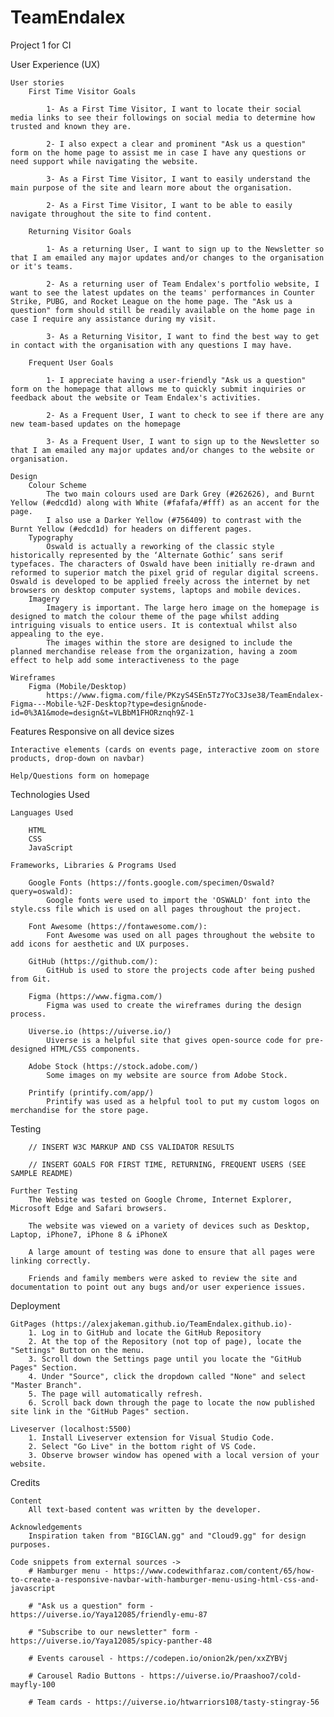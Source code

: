 # TeamEndalex
Project 1 for CI

User Experience (UX)

    User stories
        First Time Visitor Goals
            
            1- As a First Time Visitor, I want to locate their social media links to see their followings on social media to determine how trusted and known they are.
            
            2- I also expect a clear and prominent "Ask us a question" form on the home page to assist me in case I have any questions or need support while navigating the website.

            3- As a First Time Visitor, I want to easily understand the main purpose of the site and learn more about the organisation.
            
            2- As a First Time Visitor, I want to be able to easily navigate throughout the site to find content.        
        
        Returning Visitor Goals
            
            1- As a returning User, I want to sign up to the Newsletter so that I am emailed any major updates and/or changes to the organisation or it's teams.
            
            2- As a returning user of Team Endalex's portfolio website, I want to see the latest updates on the teams' performances in Counter Strike, PUBG, and Rocket League on the home page. The "Ask us a question" form should still be readily available on the home page in case I require any assistance during my visit.

            3- As a Returning Visitor, I want to find the best way to get in contact with the organisation with any questions I may have.
        
        Frequent User Goals
                        
            1- I appreciate having a user-friendly "Ask us a question" form on the homepage that allows me to quickly submit inquiries or feedback about the website or Team Endalex's activities.
                        
            2- As a Frequent User, I want to check to see if there are any new team-based updates on the homepage
            
            3- As a Frequent User, I want to sign up to the Newsletter so that I am emailed any major updates and/or changes to the website or organisation.

    Design
        Colour Scheme
            The two main colours used are Dark Grey (#262626), and Burnt Yellow (#edcd1d) along with White (#fafafa/#fff) as an accent for the page.
            I also use a Darker Yellow (#756409) to contrast with the Burnt Yellow (#edcd1d) for headers on different pages.
        Typography
            Oswald is actually a reworking of the classic style historically represented by the ‘Alternate Gothic’ sans serif typefaces. The characters of Oswald have been initially re-drawn and reformed to superior match the pixel grid of regular digital screens. Oswald is developed to be applied freely across the internet by net browsers on desktop computer systems, laptops and mobile devices.
        Imagery
            Imagery is important. The large hero image on the homepage is designed to match the colour theme of the page whilst adding intriguing visuals to entice users. It is contextual whilst also appealing to the eye.
            The images within the store are designed to include the planned merchandise release from the organization, having a zoom effect to help add some interactiveness to the page

    Wireframes
        Figma (Mobile/Desktop)
            https://www.figma.com/file/PKzyS4SEn5Tz7YoC3Jse38/TeamEndalex-Figma---Mobile-%2F-Desktop?type=design&node-id=0%3A1&mode=design&t=VLBbM1FHORznqh9Z-1


Features
    Responsive on all device sizes

    Interactive elements (cards on events page, interactive zoom on store products, drop-down on navbar)

    Help/Questions form on homepage

Technologies Used

    Languages Used

        HTML
        CSS
        JavaScript

    Frameworks, Libraries & Programs Used

        Google Fonts (https://fonts.google.com/specimen/Oswald?query=oswald):
            Google fonts were used to import the 'OSWALD' font into the style.css file which is used on all pages throughout the project.

        Font Awesome (https://fontawesome.com/):
            Font Awesome was used on all pages throughout the website to add icons for aesthetic and UX purposes.

        GitHub (https://github.com/):
            GitHub is used to store the projects code after being pushed from Git.

        Figma (https://www.figma.com/)
            Figma was used to create the wireframes during the design process.

        Uiverse.io (https://uiverse.io/)
            Uiverse is a helpful site that gives open-source code for pre-designed HTML/CSS components.

        Adobe Stock (https://stock.adobe.com/)
            Some images on my website are source from Adobe Stock.

        Printify (printify.com/app/)
            Printify was used as a helpful tool to put my custom logos on merchandise for the store page.

Testing

        // INSERT W3C MARKUP AND CSS VALIDATOR RESULTS

        // INSERT GOALS FOR FIRST TIME, RETURNING, FREQUENT USERS (SEE SAMPLE README)

    Further Testing
        The Website was tested on Google Chrome, Internet Explorer, Microsoft Edge and Safari browsers.
        
        The website was viewed on a variety of devices such as Desktop, Laptop, iPhone7, iPhone 8 & iPhoneX

        A large amount of testing was done to ensure that all pages were linking correctly.
        
        Friends and family members were asked to review the site and documentation to point out any bugs and/or user experience issues.

Deployment

    GitPages (https://alexjakeman.github.io/TeamEndalex.github.io)- 
        1. Log in to GitHub and locate the GitHub Repository
        2. At the top of the Repository (not top of page), locate the "Settings" Button on the menu.
        3. Scroll down the Settings page until you locate the "GitHub Pages" Section.
        4. Under "Source", click the dropdown called "None" and select "Master Branch".
        5. The page will automatically refresh.
        6. Scroll back down through the page to locate the now published site link in the "GitHub Pages" section.
    
    Liveserver (localhost:5500)
        1. Install Liveserver extension for Visual Studio Code.
        2. Select "Go Live" in the bottom right of VS Code.
        3. Observe browser window has opened with a local version of your website.


Credits

    Content
        All text-based content was written by the developer.

    Acknowledgements
        Inspiration taken from "BIGClAN.gg" and "Cloud9.gg" for design purposes.

    Code snippets from external sources ->
        # Hamburger menu - https://www.codewithfaraz.com/content/65/how-to-create-a-responsive-navbar-with-hamburger-menu-using-html-css-and-javascript

        # "Ask us a question" form - https://uiverse.io/Yaya12085/friendly-emu-87

        # "Subscribe to our newsletter" form - https://uiverse.io/Yaya12085/spicy-panther-48

        # Events carousel - https://codepen.io/onion2k/pen/xxZYBVj 

        # Carousel Radio Buttons - https://uiverse.io/Praashoo7/cold-mayfly-100

        # Team cards - https://uiverse.io/htwarriors108/tasty-stingray-56
